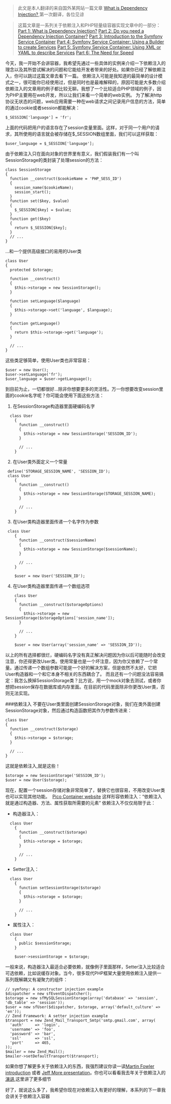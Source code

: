 >此文是本人翻译的来自国外某网站一篇文章 [What is Dependency Injection?](http://fabien.potencier.org/what-is-dependency-injection.html),第一次翻译，各位见谅

>这篇文章是一系列关于依赖注入和PHP轻量级容器实现文章中的一部分：
[Part 1: What is Dependency Injection?](http://fabien.potencier.org/article/11/what-is-dependency-injection)
[Part 2: Do you need a Dependency Injection Container?](http://fabien.potencier.org/article/12/do-you-need-a-dependency-injection-container)
[Part 3: Introduction to the Symfony Service Container](http://fabien.potencier.org/article/13/introduction-to-the-symfony-service-container)
[Part 4: Symfony Service Container: Using a Builder to create Services](http://fabien.potencier.org/article/14/symfony-service-container-using-a-builder-to-create-services)
[Part 5: Symfony Service Container: Using XML or YAML to describe Services](http://fabien.potencier.org/article/15/symfony-service-container-using-xml-or-yaml-to-describe-services)
[Part 6: The Need for Speed](http://fabien.potencier.org/article/16/symfony-service-container-the-need-for-speed)

今天，我一开始不会讲容器，我希望先通过一些具体的实例来介绍一下依赖注入的理念以及其所尝试解决的问题和它能给开发者带来的好处。如果你已经了解依赖注入，你可以跳过这篇文章去看下一篇。
依赖注入可能是我知道的最简单的设计模式之一，很可能你已经使用过，但是同时也是最难解释的，原因可能是大多数介绍依赖注入的文章用的例子都比较无聊。我想了一个比较适合PHP领域的例子，因为PHP主要用在web开发，所以让我们来看一个简单的web实例。
为了解决http协议无状态的问题，web应用需要一种在web请求之间记录用户信息的方法，简单的通过cookie或者session都能解决：
```
$_SESSION['language'] = 'fr';
```
上面的代码把用户的语言存在了session变量里面。这样，对于同一个用户的请求，其所使用的语言就会被存储在$_SESSION数组里面，我们可以这样获取：
```
$user_language = $_SESSION['language'];
```
由于依赖注入只在面向对象的世界里有意义，我们假装我们有一个叫SessionStorage的类封装了处理session的方法：
```
class SessionStorage
{
  function __construct($cookieName = 'PHP_SESS_ID')
  {
    session_name($cookieName);
    session_start();
  }
  function set($key, $value)
  {
    $_SESSION[$key] = $value;
  }
  function get($key)
  {
    return $_SESSION[$key];
  }
  // ...
}
```
...和一个提供高级接口的易用的User类
```
class User
{
  protected $storage;

  function __construct()
  {
    $this->storage = new SessionStorage();
  }

  function setLanguage($language)
  {
    $this->storage->set('language', $language);
  }

  function getLanguage()
  {
    return $this->storage->get('language');
  }

  // ...
}
```
这些类足够简单，使用User类也非常容易：
```
$user = new User();
$user->setLanguage('fr');
$user_language = $user->getLanguage();
```
到目前为止，一切都很好...除非你想要更多的灵活性。万一你想要改变session里面的cookie名字呢？你可能会使用下面这些方法：
1. 在SessionStorage构造器里面硬编码名字
```
  class User
    {
      function __construct()
      {
        $this->storage = new SessionStorage('SESSION_ID');
      }

      // ...
    }
```
2. 在User类外面定义一个常量
```
 define('STORAGE_SESSION_NAME', 'SESSION_ID');
 class User
    {
      function __construct()
      {
        $this->storage = new SessionStorage(STORAGE_SESSION_NAME);
      }

      // ...
    }
```
3. 在User类构造器里面传递一个名字作为参数
```
 class User
    {
      function __construct($sessionName)
      {
        $this->storage = new SessionStorage($sessionName);
      }

      // ...
    }

    $user = new User('SESSION_ID');
```
4. 在User类构造器里面传递一个数组选项
```
    class User
    {
      function __construct($storageOptions)
      {
        $this->storage = new SessionStorage($storageOptions['session_name']);
      }

      // ...
    }

    $user = new User(array('session_name' => 'SESSION_ID'));
```

以上的所有选择都很烂，硬编码名字没有真正解决问题因为你以后可能随时会改变注意，你还得更改User类。使用常量也是一个坏注意，因为你又依赖了一个常量。通过传递一个数组参数可能是一个好的解决方案，但是依然不太好，它把User构造器和一个和它本身不相关的东西耦合了。
而且还有一个问题没法容易搞定：我怎么换掉SessionStorage类？比方说，用一个mock对象去测试，或者你想把session保存在数据库或内存里面。在目前的代码里面除非你更改User类，否则无法实现。

###依赖注入
不要在User类里面创建SessionStorage对象，我们在类外面创建SessionStorage对象，然后通过构造函数把其作为参数传进来：
```
class User
{
  function __construct($storage)
  {
    $this->storage = $storage;
  }

  // ...
}
```
这就是依赖注入,就是这些！
```
$storage = new SessionStorage('SESSION_ID');
$user = new User($storage);
```
现在，配置一个session存储对象非常简单了，替换它也很容易，不用改变User类也可以实现其他功能。
 [Pico Container website](http://www.picocontainer.org/injection.html) 这样形容依赖注入：“依赖注入就是通过构造器、方法、属性获取所需要的元素”
依赖注入不仅仅局限于此：
- 构造器注入：
```
  class User
    {
      function __construct($storage)
      {
        $this->storage = $storage;
      }

      // ...
    }
```
- Setter注入：
```
  class User
    {
      function setSessionStorage($storage)
      {
        $this->storage = $storage;
      }

      // ...
    }
```
- 属性注入：
```
  class User
    {
      public $sessionStorage;
    }

    $user->sessionStorage = $storage;
```

一般来说，构造器注入最适合必要依赖，就像例子里面那样，Setter注入比较适合可选依赖，比如说缓存对象。当今，很多现代PHP框架大量使用依赖注入提供一系列既解耦又有凝聚力的组件：

```
// symfony: A constructor injection example
$dispatcher = new sfEventDispatcher();
$storage = new sfMySQLSessionStorage(array('database' => 'session', 'db_table' => 'session'));
$user = new sfUser($dispatcher, $storage, array('default_culture' => 'en'));
// Zend Framework: A setter injection example
$transport = new Zend_Mail_Transport_Smtp('smtp.gmail.com', array(
  'auth'     => 'login',
  'username' => 'foo',
  'password' => 'bar',
  'ssl'      => 'ssl',
  'port'     => 465,
));
$mailer = new Zend_Mail();
$mailer->setDefaultTransport($transport);
```

如果你想了解更多关于依赖注入的东西，我强烈建议你读一读[Martin Fowler introduction](http://www.martinfowler.com/articles/injection.html) 或者 [Jeff More presentation](http://www.procata.com/talks/phptek-may2007-dependency.pdf)。你也可以看看我去年关于依赖注入的[演讲](http://fabien.potencier.org/talk/19/decouple-your-code-for-reusability-ipc-2008),这里讲了更多细节

好了，就说这么多了，我希望你现在对依赖注入有更好的理解，本系列的下一章我会讲关于依赖注入容器